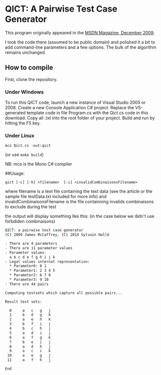 # QICT: A Pairwise Test Case Generator

This program originally appeared in the [MSDN Magazine, December
2009](http://msdn.microsoft.com/en-us/magazine/ee819137.aspx).

I took the code there (assumed to be public domain) and polished it a bit
to add command-line parameters and a few options. The bulk of the algorithm
remains unchanged.

## How to compile

First, clone the repository.

### Under Windows
To run this QICT code, launch a new instance of Visual Studio 2005 or 2008.
Create a new Console Application C# project.
Replace the VS-generated template code in file Program.cs with the Qict.cs
code in this download.
Copy all .txt into the root folder of your project.
Build and run by hitting the F5 key.

### Under Linux
```
mcs Qict.cs -out:qict
```
(or use `make build`)

NB: mcs is the Mono C# compiler

##Usage:
```
qict [-c] [-h] <filename>  [-i] <invalidCombinaisonsFilename>
```
where filename is a text file containing the text data (see the article
or the sample file testData.txt included for more info) and invalidCombinaisonsFilename
is the file containning invalids combinaisons to exclude during the test

the output will display something like this: (in the case below we didn't use forbdiden combinaisons)
```bash
QICT: a pairwise test case generator
(C) 2009 James McCaffrey, (C) 2014 Sylvain Hallé

- There are 4 parameters
- There are 11 parameter values
- Parameter values:
  a b c d e f g h i j k 
- Legal values internal representation: 
  * Parameter0: 0 1 
  * Parameter1: 2 3 4 5 
  * Parameter2: 6 7 8 
  * Parameter3: 9 10 
- There are 44 pairs 

Computing testsets which capture all possible pairs...

Result test sets: 

  0		a	c	g	j	
  1		b	d	g	k	
  2		a	e	h	k	
  3		b	f	i	j	
  4		b	c	h	j	
  5		a	d	i	j	
  6		a	f	g	k	
  7		b	e	i	j	
  8		a	d	h	j	
  9		a	c	i	k	
 10		a	e	g	j	
 11		a	f	h	j	

End

``` 

